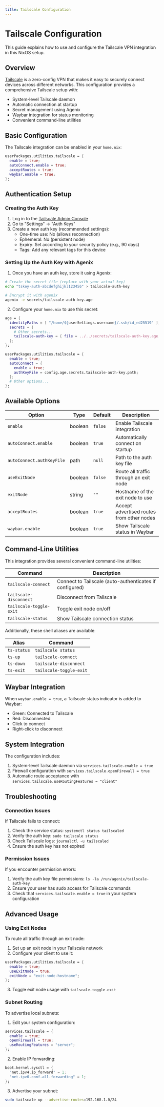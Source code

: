```yaml
---
title: Tailscale Configuration
---
```


# Tailscale Configuration

This guide explains how to use and configure the Tailscale VPN integration in this NixOS setup.

## Overview

[Tailscale](https://tailscale.com/) is a zero-config VPN that makes it easy to securely connect devices across different networks. This configuration provides a comprehensive Tailscale setup with:

- System-level Tailscale daemon
- Automatic connection at startup
- Secret management using Agenix
- Waybar integration for status monitoring
- Convenient command-line utilities

## Basic Configuration

The Tailscale integration can be enabled in your `home.nix`:

```nix
userPackages.utilities.tailscale = {
  enable = true;
  autoConnect.enable = true;
  acceptRoutes = true;
  waybar.enable = true;
};
```

## Authentication Setup

### Creating the Auth Key

1. Log in to the [Tailscale Admin Console](https://login.tailscale.com/admin/settings/keys)
2. Go to "Settings" → "Auth Keys"
3. Create a new auth key (recommended settings):
   - One-time use: No (allows reconnection)
   - Ephemeral: No (persistent node)
   - Expiry: Set according to your security policy (e.g., 90 days)
   - Tags: Add any relevant tags for this device

### Setting Up the Auth Key with Agenix

1. Once you have an auth key, store it using Agenix:

```bash
# Create the secret file (replace with your actual key)
echo "tskey-auth-abcdefghijkl123456" > tailscale-auth-key

# Encrypt it with agenix
agenix -e secrets/tailscale-auth-key.age
```

2. Configure your `home.nix` to use this secret:

```nix
age = {
  identityPaths = [ "/home/${userSettings.username}/.ssh/id_ed25519" ];
  secrets = {
    # Other secrets...
    tailscale-auth-key = { file = ../../secrets/tailscale-auth-key.age; };
  };
};

userPackages.utilities.tailscale = {
  enable = true;
  autoConnect = {
    enable = true;
    authKeyFile = config.age.secrets.tailscale-auth-key.path;
  };
  # Other options...
};
```

## Available Options

| Option | Type | Default | Description |
|--------|------|---------|-------------|
| `enable` | boolean | `false` | Enable Tailscale integration |
| `autoConnect.enable` | boolean | `true` | Automatically connect on startup |
| `autoConnect.authKeyFile` | path | `null` | Path to the auth key file |
| `useExitNode` | boolean | `false` | Route all traffic through an exit node |
| `exitNode` | string | `""` | Hostname of the exit node to use |
| `acceptRoutes` | boolean | `true` | Accept advertised routes from other nodes |
| `waybar.enable` | boolean | `true` | Show Tailscale status in Waybar |

## Command-Line Utilities

This integration provides several convenient command-line utilities:

| Command | Description |
|---------|-------------|
| `tailscale-connect` | Connect to Tailscale (auto-authenticates if configured) |
| `tailscale-disconnect` | Disconnect from Tailscale |
| `tailscale-toggle-exit` | Toggle exit node on/off |
| `tailscale-status` | Show Tailscale connection status |

Additionally, these shell aliases are available:

| Alias | Command |
|-------|---------|
| `ts-status` | `tailscale status` |
| `ts-up` | `tailscale-connect` |
| `ts-down` | `tailscale-disconnect` |
| `ts-exit` | `tailscale-toggle-exit` |

## Waybar Integration

When `waybar.enable = true`, a Tailscale status indicator is added to Waybar:

- Green: Connected to Tailscale
- Red: Disconnected
- Click to connect
- Right-click to disconnect

## System Integration

The configuration includes:

1. System-level Tailscale daemon via `services.tailscale.enable = true`
2. Firewall configuration with `services.tailscale.openFirewall = true`
3. Automatic route acceptance with `services.tailscale.useRoutingFeatures = "client"`

## Troubleshooting

### Connection Issues

If Tailscale fails to connect:

1. Check the service status: `systemctl status tailscaled`
2. Verify the auth key: `sudo tailscale status`
3. Check Tailscale logs: `journalctl -u tailscaled`
4. Ensure the auth key has not expired

### Permission Issues

If you encounter permission errors:

1. Verify the auth key file permissions: `ls -la /run/agenix/tailscale-auth-key`
2. Ensure your user has sudo access for Tailscale commands
3. Check that `services.tailscale.enable = true` in your system configuration

## Advanced Usage

### Using Exit Nodes

To route all traffic through an exit node:

1. Set up an exit node in your Tailscale network
2. Configure your client to use it:

```nix
userPackages.utilities.tailscale = {
  enable = true;
  useExitNode = true;
  exitNode = "exit-node-hostname";
};
```

3. Toggle exit node usage with `tailscale-toggle-exit`

### Subnet Routing

To advertise local subnets:

1. Edit your system configuration:

```nix
services.tailscale = {
  enable = true;
  openFirewall = true;
  useRoutingFeatures = "server";
};
```

2. Enable IP forwarding:

```nix
boot.kernel.sysctl = {
  "net.ipv4.ip_forward" = 1;
  "net.ipv6.conf.all.forwarding" = 1;
};
```

3. Advertise your subnet:

```bash
sudo tailscale up --advertise-routes=192.168.1.0/24
```
